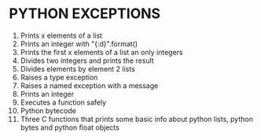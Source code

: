 # PYTHON EXCEPTIONS
1. Prints x elements of a list
2. Prints an integer with "{:d}".format()
3. Prints the first x elements of a list an only integers
4. Divides two integers and prints the result
5. Divides elements by element 2 lists
6. Raises a type exception
7. Raises a named exception with a message
8. Prints an integer
9. Executes a function safely
10. Python bytecode
11. Three C functions that prints some basic info about python lists, python bytes and python float objects
